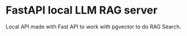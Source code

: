 # FastAPI local LLM RAG server

Local API made with Fast API to work with pgvector to do RAG Search.